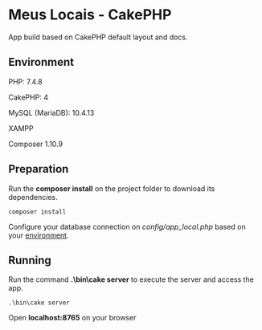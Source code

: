 # Meus Locais - CakePHP

App build based on CakePHP default layout and docs.


## Environment

PHP: 7.4.8

CakePHP: 4

MySQL (MariaDB): 10.4.13

XAMPP

Composer 1.10.9


## Preparation

Run the **composer install** on the project folder to download its dependencies.

```
composer install
```

Configure your database connection on *config/app_local.php* based on your [environment]('https://book.cakephp.org/4/en/orm/database-basics.html#database-configuration').


## Running

Run the command **.\bin\cake server** to execute the server and access the app.

```
.\bin\cake server
```

Open **localhost:8765** on your browser
